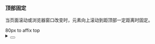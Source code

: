 ### 顶部固定

当页面滚动或浏览器窗口改变时，元素向上滚动到距顶部一定距离时固定。

<div class="cell-demo vp-raw">
  <yc-affix :offsetTop="80">
    <yc-button type="primary">80px to affix top</yc-button>
  </yc-affix>
</div>

<details>
<summary>
 <button class="code-btn"  >
    <icon-code />
 </button>
</summary>

```vue
<template>
  <yc-affix :offsetTop="80">
    <yc-button type="primary">80px to affix top</yc-button>
  </yc-affix>
</template>
```

</details>
